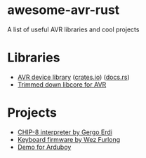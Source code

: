 # awesome-avr-rust
A list of useful AVR libraries and cool projects

# Libraries

* [AVR device library](https://github.com/avr-rust/avrd) ([crates.io](https://crates.io/crates/avrd)) ([docs.rs](https://docs.rs/avrd/))
* [Trimmed down libcore for AVR](https://github.com/gergoerdi/rust-avr-libcore-mini)

# Projects

* [CHIP-8 interpreter by Gergo Erdi](https://github.com/gergoerdi/rust-avr-chip8-avr)
* [Keyboard firmware by Wez Furlong](https://github.com/wez/flutterby-rs)
* [Demo for Arduboy](https://github.com/simon-i1-h/arduboy-hello-rs)
